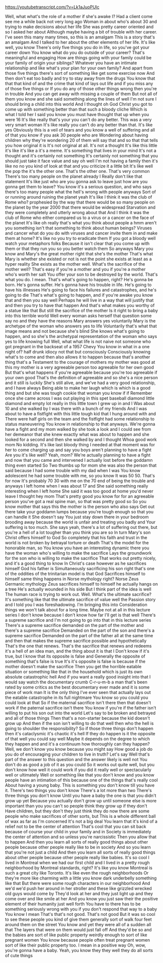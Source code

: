 https://youtubetranscript.com/?v=Lk1aJuoPUlc

 Well, what what's the role of a mother if she's awake I? Had a client come see me a while back not very long ago Woman in about who's about 30 and trying to make decisions about her life She was pretty career oriented and so I asked her about Although maybe having a bit of trouble with her career. I've seen this many many times, so this is an amalgam This is a story that's an amalgam And I talked to her about the other elements of her life. It's like well, you know There's only five things you do in life, so you've got your career down You know what do you do outside of your career? That's meaningful and engaging How are things going with your family could be your family of origin your siblings? Whatever you have an intimate relationship and like what's your plan for your own family? And apart from those five things there's sort of something like get some exercise now And then don't eat too badly and try to stay away from the drugs You know that that that kind of and the crime that kind of lays out life and if you miss any of those five things or If you do any of those other things wrong then you're in trouble And you can get away with missing a couple of them But not all of them you know and she said something along the lines of well I'm not sure I should bring a child into this world And I thought oh God Christ you got to come up with something better than that such a bloody cliche Which is what I told her I said you know you must have thought that up when you were 16 It's like really that's your you can't do any better. This was a very very smart woman It's like really you can't do any better than that. It's like yes Obviously this is a veil of tears and you know a well of suffering and all of that you know if you ask 30 people who are Wondering about having children why they're wondering 20 of them will say that and so that that tells you how original it is It's not original at all. It's not a thought It's like this little it's like it's like a it's a meme. It's something that lives in your mind It's not a thought and it's certainly not something It's certainly not something that you should just take it face value and say oh well I'm not having a family then it's like no no you kind of look at that and you criticize it a little bit It's like well the pop the it's the other one. That's the other one. That's very common There's too many people on the planet already I Really don't like that statement It's like just who are you gonna ask to leave just how are you gonna get them to leave? You know it's a serious question, and who says there's too many people what the hell's wrong with people anyways Sort of or running around ruining the planet yeah It's like I think it was the club of Rome who? prophesied by the way that there would be so many people on the planet by the year 2000 that there would be widespread Starvation and they were completely and utterly wrong about that And I think it was the club of Rome who either compared us to a virus or a cancer on the face of the planet It's like oh really that's what you think about people a hmm aren't you something isn't that something to think about human beings? Viruses and cancer what do you do with viruses and cancer invite them in and make them at home? It's like no you try to eradicate them If you got a bloody well watch your metaphors folks Because it isn't clear that you come up with them or that they run you so you better watch them So anyways Mary you know and Mary's the great mother right that she's the mother That's what Mary is whether she existed or not is not the point she exists at least as a hyper reality She exists as the mother well. What's the sacrifice of the mother well? That's easy if you're a mother and you if you're a mother who's worth her salt You offer your son to be destroyed by the world. That's what you do. I mean. That's what's going to happen, right? He's gonna be born. He's gonna suffer. He's gonna have his trouble in life. He's going to have his illnesses He's going to face his failures and catastrophes, and he's going to die That's what's going to happen, and if you're awake you know that and then you say well Perhaps he will live in a way that will justify that and then you try to have that happen And that's what makes you worthy of a statue like that But still the sacrifice of the mother Is it right to bring a baby into this terrible world Well every woman asks herself that question some say no and they have the reasons Mary answers yes voluntarily Mary is the archetype of the woman who answers yes to life Voluntarily that's what that image means and not because she's blind She knows what's going to happen, and so she's the archetypal representation of the woman who says yes to life knowing full Well, what what life is not naive not someone who got pregnant in the backseat of a 1957 Chevy You know in what in a one night of? half drunk idiocy not that but consciously Consciously knowing what's to come and then also allows it to happen because that's another thing that's a Testament to the courage of mothers my mother was good at this my mother is a very agreeable person too agreeable for her own good But that's what happens if you're agreeable because you're too agreeable if your own good That's the definition of agreeable and so she's a nice person and it still is luckily She's still alive, and we've had a very good relationship, and I have always Being able to make her laugh which is which is a good thing and but she was tough cookie that woman you know if if Remember once she came across I was out playing in this spet baseball diamond little diamond and empty lot really in this little town I grew up in and I Was about 10 and she walked by I was there with a bunch of my friends And I was about to have a fistfight with this little tough kid that I hung around with and There were half girls on the team and the fistfight had some relationship to status maneuvering You know in relationship to that anyways. We're gonna have a fight and my mom walked by she took a look and I could see from her demeanor that she knew exactly what was about to happen and she looked for a second and then she walked by and I thought Whoa good work mom No kidding. It's like last bloody thing I needed at that moment was for her to come charging up and say you boys aren't planning to have a fight Are you it's like well? Yeah, mom? We're actually planning to have a fight and now that you came and intervened I actually lost before the goddamn thing even started So Two thumbs up for mom she was also the person that said because I had some trouble with my dad when I was You know adolescent he had some trouble with me, so you know It was 50 50. That's for now It's probably 70 30 with me on the 70 end of being the trouble and anyways I left home when I was about 17 and She said something really interesting when I left home She said it was too good at home you'd never leave I thought hey mom That's pretty good you know for for an agreeable person you've got a real spine man, so that was pretty good so So you know mother that says this the mother is the person who also says Get out there take your goddamn lumps because you're tough enough so that you can handle it She doesn't say You just stay down there in your bedroom brooding away because the world is unfair and treating you badly and Your suffering is too much. She says yeah, there's a lot of suffering out there, but you're a hell of a lot tougher than you think you are so In turn Mary's son Christ offers himself to God So completely that his faith and trust in the world is not broken by betrayal torture or death That's the model for the honorable man, so You know you have an interesting dynamic there you have the woman who's willing to make the sacrifice Lays the groundwork for the son who is willing to make the sacrifice That works out pretty nicely, and it's a good thing to know In Christ's case however as he sacrifices himself God his father is Simultaneously sacrificing his son right that's one of the oddities of the trinitarian model is that God Sacrifices himself to himself same thing happens in Norse mythology right? Norse Zeus Germanic mythology Zeus sacrifices himself to himself he actually hangs on a tree He's actually wounded in his side But I think part of the idea is well The human race is trying to work out. Well. What's the ultimate sacrifice? It's something like that the ultimate sacrifice of value well the Passion story and I told you I was foreshadowing. I'm bringing this into Consideration things we won't talk about for a long time. Maybe not at all in this lecture series I don't know because I don't know how far I'll get is that well There's a supreme sacrifice and I'm not going to go into that in this lecture series There's a supreme sacrifice demanded on the part of the mother and there's a supreme sacrifice Demanded on the part of the son and there's a supreme sacrifice Demanded on the part of the father all at the same time and then that makes the supreme sacrifice possible and hypothetically That's the one that renews. That's the sacrifice that renews and redeems it's a hell of an idea man, and the thing about it is that I Don't know if it's true, but I know that its opposite is false and Generally the opposite of something that's false is true It's it's opposite is false is because if the mother doesn't make the sacrifice Then you get the horrible eatable situation or something like that in the household which is just its own absolute catastrophic hell And if you want a really good insight into that I would say watch the documentary crumb C-r-u-m-b a man that's been rated by some critics as the best documentary ever made and it is some piece of work man It is the only thing I've ever seen that actually lays out the eatable catastrophe in its full nightmare You know so you could you could look at that So if the maternal sacrifice isn't there then that doesn't work if the paternal sacrifice isn't there You know if you're if the father isn't willing to put his son out into the world Let's say to be broken and betrayed and all of those things Then that's a non-starter because the kid doesn't grow up And then if the son isn't willing to do that well then who the hell is going to shoulder the responsibility? So if those three things don't happen then it's cataclysmic it's chaotic it's hell If they do happen is it the opposite of that well you could say well Maybe it depends on the degree to which they happen and and it's a continuum how thoroughly can they happen? Well, we don't know you know because you might say How good a job do you do of encouraging your children to live in truth? Let's say Well that's part of the answer to this question and the answer likely is well not You don't do as good a job of it as you could So it works out quite well, but you don't know how well it could work if you did it really well or spectacularly well or ultimately Well or something like that you don't know and you know people have an intimation of this because one of the things that's really cool About having a young baby. This is something you don't know till you have it. There's two things you don't know There's a lot more than two There's three things you don't know Until you have a baby the one is that you didn't grow up yet Because you actually don't grow up until someone else is more important than you you can't so people think they grow up if they don't Have children, but they don't they just think they do now there are some people who make sacrifices of other sorts, but This is a whole different ball of wax as far as I'm concerned It's not a big deal You learn that it's kind of a relief not to be the center of attention That's cool that you can sit back because of course your child in your family and in Society is immediately the center of attention and so unless you're narcissistic Then you allow that to happen And then you learn all sorts of really good things about other people because other people really like to be in society And so you learn that you're not just a child And then you learn all sorts of really good things about other people because other people really like babies. It's so cool I lived in Montreal when we had our first child and I lived in a pretty rough neighborhood by Montreal standards, right? It's like you know Montreal is such a great city like Toronto. It's like even the rough neighborhoods Or they're more like charming with a little you know dark underbelly something like that But there were some rough characters in our neighborhood And we'd we'd push her around in her stroller and these like grizzled wrecked old guys would come by They'd look at her and they just light up and they come over and like smile at her And you know you just saw their the positive element of their humanity just well forth You have to there has to be something seriously wrong with you if you don't respond that way to a baby You know I mean That's that's not good. That's not good But it was so cool to see these people you kind of give them generally sort of walk four feet around them on the street You know and yet they were all of a sudden all that The layers that were on them would just fall off And they'd be so and the babies are sort of like public property weirdly enough to sort of like pregnant women You know because people often treat pregnant women sort of like their public property too. I mean in a positive way Oh, wow, you're gonna have a baby. Yeah, you know they they well they do all sorts of cute things